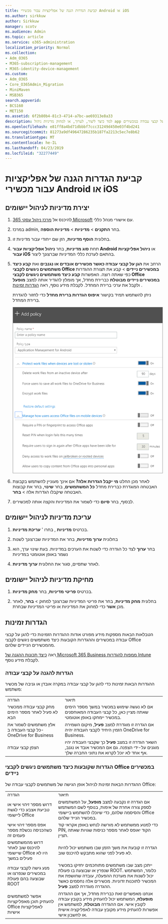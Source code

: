 ```yaml
---
title: קביעת הגדרות הגנה של אפליקציות עבור מכשירי Android או iOS
ms.author: sirkkuw
author: Sirkkuw
manager: scotv
ms.audience: Admin
ms.topic: article
ms.service: o365-administration
localization_priority: Normal
ms.collection:
- Adm_O365
- M365-subscription-management
- M365-identity-device-management
ms.custom:
- Adm_O365
- Core_O365Admin_Migration
- MiniMaven
- MSB365
search.appverid:
- BCS160
- MET150
ms.assetid: 6f2b80b4-81c3-4714-a7bc-ae69313e8a33
description: למד כיצד ליצור, לערוך, או למחוק מדיניות ניהול app ולהגן על קבצי עבודה במכשירים Android או iOS.
ms.openlocfilehash: e81ff8a4bd71dbbbf7ccc31249d450e03f4bd241
ms.sourcegitcommit: 81273a9df49647286235b187fa2213c5ec7e8b62
ms.translationtype: MT
ms.contentlocale: he-IL
ms.lasthandoff: 04/23/2019
ms.locfileid: "32277449"
---
```

# <a name="set-app-protection-settings-for-android-or-ios-devices"></a>קביעת הגדרות הגנה של אפליקציות עבור מכשירי Android או iOS

## <a name="create-an-app-management-policy"></a>יצירת מדיניות לניהול יישומים

1. להיכנס אל [מרכז ניהול עסקי 365 Microsoft](https://go.microsoft.com/fwlink/p/?linkid=837890) עם אישורי מנהל כללי. 
    
2. במרכז admin, בחר **התקנים** \> **מדיניות** \> **מדיניות הוספה**.
  
3. בחלונית **הוסף מדיניות**, הזן שם ייחודי עבור מדיניות זו. 
    
4. תחת **סוג מדיניות**, בחר **ניהול אפליקציות עבור Android** או **ניהול אפליקציות עבור iOS** בהתאם לערכת כללי המדיניות שברצונך ליצור. 
    
5. הרחב את **הגן על קבצי עבודה כאשר מכשירים אובדים או נגנבים** ואת **קבע כיצד משתמשים ניגשים לקבצי Office במכשירים ניידים** \> קבע את תצורת ההגדרות כפי שאתה רוצה. האפשרות **קבע כיצד משתמשים ניגשים לקבצי Office במכשירים ניידים** **מבוטלת** כברירת מחדל, אך מומלץ להגדיר אותה למצב **מופעל** ולקבל את ערכי ברירת המחדל. לקבלת מידע נוסף, ראה [הגדרות זמינות](#available-settings) . 
    
    ניתן להשתמש תמיד בקישור **איפוס הגדרות ברירת מחדל** כדי לחזור להגדרת ברירת המחדל. 
    
    ![Screenshot of Create a policy with Application management for Android selected](media/eabbe06d-ac0a-4f3a-8630-68c808b1e662.png)
  
6. לאחר מכן החלט **מי יקבל הגדרות אלה?** אם אינך מעוניין להשתמש בקבוצת האבטחה המוגדרת כברירת מחדל **כל המשתמשים**, בחר **שינוי**, בחר את קבוצות האבטחה שיקבלו הגדרות אלה \> **בחר**.
    
7. לבסוף, בחר **סיום** כדי לשמור את המדיניות והקצה אותה למכשירים. 
    
## <a name="edit-an-app-management-policy"></a>עריכת מדיניות לניהול יישומים

1. בכרטיס **מדיניות** , בחרו ' **עריכת מדיניות**.
    
2. בחלונית **ערוך מדיניות**, בחר את המדיניות שברצונך לשנות 
    
3. בחר **ערוך** לצד כל הגדרה כדי לשנות את הערכים במדיניות. בעת שינוי ערך, הוא נשמר באופן אוטומטי במדיניות 
    
4. לאחר שתסיים, סגור את החלונית **ערוך מדיניות**. 
    
## <a name="delete-an-app-management-policy"></a>מחיקת מדיניות לניהול יישומים

1. בכרטיס **פריטי מדיניות**, בחר **מחק מדיניות**.
    
2. בחלונית **מחק מדיניות**, בחר את פריטי המדיניות שברצונך למחוק \> **בחר**, לאחר מכן **אשר** כדי למחוק את המדיניות או פריטי המדיניות שבחרת. 
    
## <a name="available-settings"></a>הגדרות זמינות

הטבלאות הבאות מספקות מידע מפורט אודות ההגדרות הזמינות כדי להגן על קבצי עבודה במכשירים וההגדרות הקובעות כיצד משתמשים ניגשים לקבצי Office מהמכשירים הניידים שלהם.
  
 ראה [כיצד תכונות ההגנה של Microsoft 365 Business ממפות להגדרות Intune](map-protection-features-to-intune-settings.md) לקבלת מידע נוסף. 
  
### <a name="settings-that-protect-work-files"></a>הגדרות להגנה על קבצי עבודה

ההגדרות הבאות זמינות כדי להגן על קבצי עבודה במקרה אובדן או גניבה של מכשיר משתמש:
  
|||
|:-----|:-----|
|הגדרה  <br/> |תיאור  <br/> |
|מחק קבצי עבודה ממכשיר לא פעיל לאחר מספר הימים הבא  <br/> |אם לא נעשה שימוש במכשיר במשך מספר הימים שאתה מציין כאן, כל קבצי העבודה המאוחסנים במכשיר יימחקו באופן אוטומטי.  <br/> |
|אלץ משתמשים לשמור את כל קבצי העבודה ב- OneDrive for Business  <br/> |אם הגדרה זו מוגדרת למצב **פעיל**, מיקום השמירה הזמין היחיד לקבצי העבודה יהיה OneDrive for Business.  <br/> |
|הצפן קבצי עבודה  <br/> |השאר הגדרה זו במצב **פעיל** כך שקבצי העבודה יהיו מוגנים על-ידי הצפנה. גם אם המכשיר אובד או נגנב, אף אחד לא יוכל לקרוא את נתוני החברה שלך.  <br/> |
   
### <a name="settings-that-control-how-users-access-office-files-on-mobile-devices"></a>הגדרות שקובעות כיצד משתמשים ניגשים לקבצי Office במכשירים ניידים

ההגדרות הבאות זמינות לניהול אופן הגישה של משתמשים לקבצי עבודה של Office:
  
|||
|:-----|:-----|
|הגדרה  <br/> |תיאור  <br/> |
|דרוש מספר זיהוי אישי או טביעת אצבע כדי לגשת ליישומי Office  <br/> |אם הגדרה זו נקבעה למצב **מופעל**, על המשתמשים לספק צורה אחרת של אימות, בנוסף לשם המשתמש והסיסמה שלהם, כדי שיוכלו להשתמש ביישומי Office במכשיר הנייד שלהם.  <br/> |
|אפס מספר זיהוי אישי כשהכניסה נכשלת מספר פעמים זה  <br/> |כדי למנוע ממשתמש לא מורשה לנחש באופן אקראי קוד PIN, הקוד יאופס לאחר מספר כניסות שגויות שאתה תציין.  <br/> |
|דרוש מהמשתמשים להיכנס שוב לאחר שיישומי Office היו לא פעילים במשך  <br/> |הגדרה זו קובעת את משך הזמן שבו משתמש יכול להיות לא פעיל לפני שהוא מתבקש להיכנס שוב.  <br/> |
|מנע גישה לקבצי עבודה במכשירים שנפרצו או שבוצעה בהם פעולת ROOT  <br/> |ייתכן מצב שבו משתמשים מתוחכמים יחזיקו במכשיר שנפרץ או שבוצעה בו פעולת ROOT. כלומר, המשתמש יכול לשנות את מערכת ההפעלה, עובדה שחושפת את המכשיר לתוכנות זדוניות. מכשירים אלה נחסמים כאשר ההגדרה מוגדרת למצב **פעיל**.  <br/> |
|אפשר למשתמשים להעתיק תוכן מאפליקציות Office לאפליקציות אישיות  <br/> |אנחנו מאפשרים זאת כברירת מחדל, אך אם ההגדרה **מופעלת**, המשתמש יכול להעתיק מידע בקובץ עבודה לקובץ אישי. אם ההגדרה **מבוטלת**, למשתמש אין אפשרות להעתיק מידע מקובץ עבודה לאפליקציה אישית או לחשבון אישי.  <br/> |
   

  

